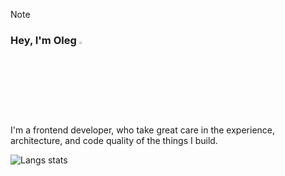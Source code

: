 > [!NOTE]
> ### Hey, I'm Oleg <img src="https://media.giphy.com/media/hvRJCLFzcasrR4ia7z/giphy.gif" width="3%">
> I'm a frontend developer, who take great care in the experience, architecture, and code quality of the things I build.

![Langs stats](https://github-readme-stats.vercel.app/api/top-langs/?username=Legabog&layout=compact)
